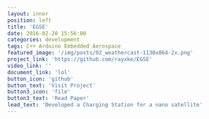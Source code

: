 ```yaml
---
layout: inner
position: left
title: 'EGSE'
date: 2016-02-20 15:56:00
categories: development
tags: C++ Arduino Embedded Aerospace
featured_image: '/img/posts/02_weathercast-1130x864-2x.png'
project_link: 'https://github.com/rayxke/EGSE'
video_link: ''
document_link: 'lol'
button_icon: 'github'
button_text: 'Visit Project'
button3_icon: 'file'
button3_text: 'Read Paper'
lead_text: 'Developed a Charging Station for a nano satellite'
---
```


